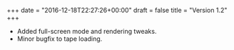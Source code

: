 +++
date = "2016-12-18T22:27:26+00:00"
draft = false
title = "Version 1.2"
+++
* Added full-screen mode and rendering tweaks.
* Minor bugfix to tape loading.
